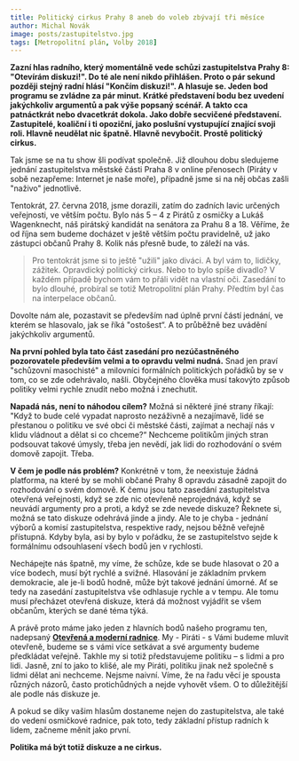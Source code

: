 ```yaml
---
title: Politický cirkus Prahy 8 aneb do voleb zbývají tři měsíce
author: Michal Novák
image: posts/zastupitelstvo.jpg
tags: [Metropolitní plán, Volby 2018]
---
```


**Zazní hlas radního, který momentálně vede schůzi zastupitelstva Prahy 8: "Otevírám diskuzi!". Do té ale není nikdo přihlášen. Proto o pár sekund později stejný radní hlásí "Končím diskuzi!". A hlasuje se. Jeden bod programu se zvládne za pár minut. Krátké představení bodu bez uvedení jakýchkoliv argumentů a pak výše popsaný scénář. A takto cca patnáctkrát nebo dvacetkrát dokola. Jako dobře secvičené představení. Zastupitelé, koaliční i ti opoziční, jako poslušní vystupující znající svoji roli. Hlavně neudělat nic špatně. Hlavně nevybočit. Prostě politický cirkus.**

Tak jsme se na tu  show šli podívat společně. Již dlouhou dobu sledujeme jednání zastupitelstva městské části Praha 8 v online přenosech (Piráty v sobě nezapřeme: Internet je naše moře), případně jsme si na něj občas zašli "naživo" jednotlivě.

Tentokrát, 27. června 2018, jsme dorazili, zatím do zadních lavic určených veřejnosti, ve větším počtu. Bylo nás 5 – 4 z Pirátů z osmičky a Lukáš Wagenknecht, náš pirátský kandidát na senátora za Prahu 8 a 18. Věříme, že od října sem budeme docházet v ještě větším počtu pravidelně, už jako zástupci občanů Prahy 8. Kolik nás přesně bude, to záleží na vás.

>Pro tentokrát jsme si to ještě "užili" jako diváci. A byl vám to, lidičky, zážitek. Opravdický politický cirkus. Nebo to bylo spíše divadlo? V každém případě bychom vám to přáli vidět na vlastní oči. Zasedání to bylo dlouhé, probíral se totiž Metropolitní plán Prahy. Předtím byl čas na interpelace občanů. 

Dovolte nám ale, pozastavit se především nad úplně první částí jednání, ve kterém se hlasovalo, jak se říká "ostošest“. A to průběžně bez uvádění jakýchkoliv argumentů.

**Na první pohled byla tato část zasedání pro nezúčastněného pozorovatele především velmi a to opravdu velmi nudná.** Snad jen praví "schůzovní masochisté" a milovníci formálních politických pořádků by se v tom, co se zde odehrávalo, našli. Obyčejného člověka musí takovýto způsob politiky velmi rychle znudit nebo možná i znechutit.

**Napadá nás, není to náhodou cílem?** Možná si některé jiné strany říkají: "Když to bude celé vypadat naprosto nezáživně a nezajímavě, lidé se přestanou o politiku ve své obci či městské části, zajímat a nechají nás v klidu vládnout a dělat si co chceme?“ Nechceme politikům jiných stran podsouvat takové úmysly, třeba jen nevědí, jak lidi do rozhodování o svém domově zapojit. Třeba. 

**V čem je podle nás problém?** Konkrétně v tom, že neexistuje žádná platforma, na které by se mohli občané Prahy 8 opravdu zásadně zapojit do rozhodování o svém domově. K čemu jsou tato zasedání zastupitelstva otevřená veřejnosti, když se zde nic otevřeně neprojednává, když se neuvádí argumenty pro a proti, a když se zde nevede diskuze? Řeknete si, možná se tato diskuze odehrává jinde a jindy. Ale to je chyba - jednání výborů a komisí zastupitelstva, respektive rady, nejsou běžně veřejně přístupná. Kdyby byla, asi by bylo v pořádku, že se zastupitelstvo sejde k formálnímu odsouhlasení všech bodů jen v rychlosti.

Nechápejte nás špatně, my víme, že schůze, kde se bude hlasovat o 20 a více bodech, musí být rychlé a svižné. Hlasování je základním prvkem demokracie, ale je-li bodů hodně, může být takové jednání úmorné. Ať se tedy na zasedání zastupitelstva vše odhlasuje rychle a v tempu. Ale tomu musí přecházet otevřená diskuze, která dá možnost vyjádřit se všem občanům, kterých se dané téma týká.

A právě proto máme jako jeden z hlavních bodů našeho programu ten, nadepsaný **[Otevřená a moderní radnice](https://praha8.pirati.cz/volby/2018-komunalni/otevrena-radnice.html)**. My - Piráti - s Vámi budeme mluvit otevřeně, budeme se s vámi více setkávat a své argumenty budeme předkládat veřejně. Takhle my si totiž představujeme politiku – s lidmi a pro lidi. Jasně, zní to jako to klišé, ale my Piráti, politiku jinak než společně s lidmi dělat ani nechceme. Nejsme naivní. Víme, že na řadu věcí je spousta různých názorů, často protichůdných a nejde vyhovět všem. O to důležitější ale podle nás diskuze je.

A pokud se díky vašim hlasům dostaneme nejen do zastupitelstva, ale také do vedení osmičkové radnice, pak toto, tedy základní přístup radních k lidem, začneme měnit jako první.

**Politika má být totiž diskuze a ne cirkus.**
